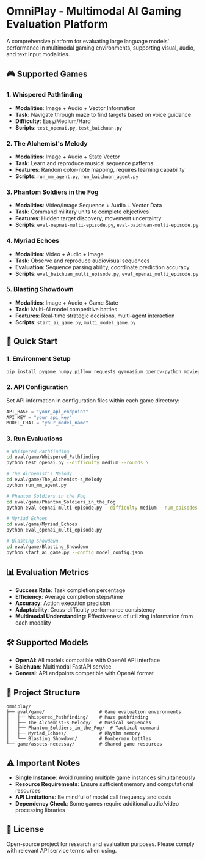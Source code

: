 # OmniPlay - Multimodal AI Gaming Evaluation Platform

A comprehensive platform for evaluating large language models' performance in multimodal gaming environments, supporting visual, audio, and text input modalities.

## 🎮 Supported Games

### 1. Whispered Pathfinding
- **Modalities**: Image + Audio + Vector Information
- **Task**: Navigate through maze to find targets based on voice guidance
- **Difficulty**: Easy/Medium/Hard
- **Scripts**: `test_openai.py`, `test_baichuan.py`

### 2. The Alchemist's Melody
- **Modalities**: Image + Audio + State Vector
- **Task**: Learn and reproduce musical sequence patterns
- **Features**: Random color-note mapping, requires learning capability
- **Scripts**: `run_mm_agent.py`, `run_baichuan_agent.py`

### 3. Phantom Soldiers in the Fog
- **Modalities**: Video/Image Sequence + Audio + Vector Data
- **Task**: Command military units to complete objectives
- **Features**: Hidden target discovery, movement uncertainty
- **Scripts**: `eval-oepnai-multi-episode.py`, `eval-baichuan-multi-episode.py`

### 4. Myriad Echoes
- **Modalities**: Video + Audio + Image
- **Task**: Observe and reproduce audiovisual sequences
- **Evaluation**: Sequence parsing ability, coordinate prediction accuracy
- **Scripts**: `eval_baichuan_multi_episode.py`, `eval_openai_multi_episode.py`

### 5. Blasting Showdown
- **Modalities**: Image + Audio + Game State
- **Task**: Multi-AI model competitive battles
- **Features**: Real-time strategic decisions, multi-agent interaction
- **Scripts**: `start_ai_game.py`, `multi_model_game.py`

## 🚀 Quick Start

### 1. Environment Setup
```bash
pip install pygame numpy pillow requests gymnasium opencv-python moviepy
```

### 2. API Configuration
Set API information in configuration files within each game directory:
```python
API_BASE = "your_api_endpoint"
API_KEY = "your_api_key"
MODEL_CHAT = "your_model_name"
```

### 3. Run Evaluations
```bash
# Whispered Pathfinding
cd eval/game/Whispered_Pathfinding
python test_openai.py --difficulty medium --rounds 5

# The Alchemist's Melody
cd eval/game/The_Alchemist-s_Melody
python run_mm_agent.py

# Phantom Soldiers in the Fog
cd eval/game/Phantom_Soldiers_in_the_Fog
python eval-oepnai-multi-episode.py --difficulty medium --num_episodes 10

# Myriad Echoes
cd eval/game/Myriad_Echoes
python eval_openai_multi_episode.py

# Blasting Showdown
cd eval/game/Blasting_Showdown
python start_ai_game.py --config model_config.json
```

## 📊 Evaluation Metrics

- **Success Rate**: Task completion percentage
- **Efficiency**: Average completion steps/time
- **Accuracy**: Action execution precision
- **Adaptability**: Cross-difficulty performance consistency
- **Multimodal Understanding**: Effectiveness of utilizing information from each modality

## 🛠️ Supported Models

- **OpenAI**: All models compatible with OpenAI API interface
- **Baichuan**: Multimodal FastAPI service
- **General**: API endpoints compatible with OpenAI format

## 📁 Project Structure

```
omniplay/
├── eval/game/                    # Game evaluation environments
│   ├── Whispered_Pathfinding/    # Maze pathfinding
│   ├── The_Alchemist-s_Melody/   # Musical sequences
│   ├── Phantom_Soldiers_in_the_Fog/  # Tactical command
│   ├── Myriad_Echoes/            # Rhythm memory
│   └── Blasting_Showdown/        # Bomberman battles
└── game/assets-necessay/         # Shared game resources
```

## ⚠️ Important Notes

- **Single Instance**: Avoid running multiple game instances simultaneously
- **Resource Requirements**: Ensure sufficient memory and computational resources
- **API Limitations**: Be mindful of model call frequency and costs
- **Dependency Check**: Some games require additional audio/video processing libraries

## 📄 License

Open-source project for research and evaluation purposes. Please comply with relevant API service terms when using.

